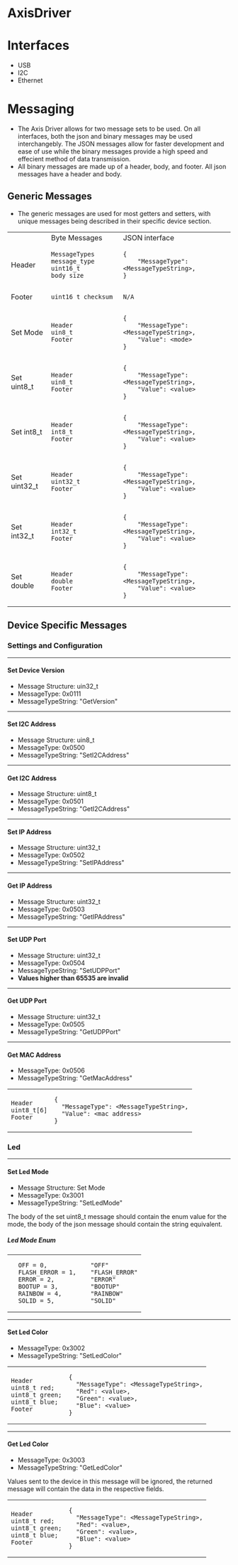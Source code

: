 # AxisDriver #

# Interfaces #
- USB
- I2C
- Ethernet

# Messaging #

- The Axis Driver allows for two message sets to be used. On all interfaces, both the json and binary messages may be used interchangebly. The JSON messages allow for faster development and ease of use while the binary messages provide a high speed and effecient method of data transmission.
- All binary messages are made up of a header, body, and footer. All json messages have a header and body.

## Generic Messages ##

- The generic messages are used for most getters and setters, with unique messages being described in their specific device section.

<table>
<tr>
<td> </td> <td> Byte Messages </td> <td> JSON interface </td>
</tr>
<tr>
<td>
Header
</td>
<td> 

```
MessageTypes message_type
uint16_t body_size
```
</td>
<td>

```
{
    "MessageType": <MessageTypeString>,
}
```

</td>
</tr>
<!--  -->
<tr>
<td>
Footer
</td>
<td> 

```
uint16_t checksum
```
</td>
<td>

```
N/A
```

</td>
</tr>
<!--  -->
<tr>
<td>
Set Mode
</td>
<td> 

```
Header
uin8_t
Footer
```
</td>
<td>

```
{
    "MessageType": <MessageTypeString>,
    "Value": <mode>
}
```

</td>
</tr>
<!--  -->
<tr>
<td>
Set uint8_t
</td>
<td> 

```
Header
uin8_t
Footer
```
</td>
<td>

```
{
    "MessageType": <MessageTypeString>,
    "Value": <value>
}
```

</td>
</tr>
<!--  -->
<tr>
<td>
Set int8_t
</td>
<td> 

```
Header
int8_t
Footer
```
</td>
<td>

```
{
    "MessageType": <MessageTypeString>,
    "Value": <value>
}
```

</td>
</tr>

<!--  -->
<tr>
<td>
Set uint32_t
</td>
<td> 

```
Header
uint32_t
Footer
```
</td>
<td>

```
{
    "MessageType": <MessageTypeString>,
    "Value": <value>
}
```

</td>
</tr>

<!--  -->
<tr>
<td>
Set int32_t
</td>
<td> 

```
Header
int32_t
Footer
```
</td>
<td>

```
{
    "MessageType": <MessageTypeString>,
    "Value": <value>
}
```

</td>
</tr>

<!--  -->
<tr>
<td>
Set double
</td>
<td> 

```
Header
double
Footer
```
</td>
<td>

```
{
    "MessageType": <MessageTypeString>,
    "Value": <value>
}
```

</td>
</tr>


</table>

## Device Specific Messages ##

### Settings and Configuration
---
#### Set Device Version
- Message Structure: uin32_t
- MessageType: 0x0111
- MessageTypeString: "GetVersion"
---
#### Set I2C Address
- Message Structure: uin8_t
- MessageType: 0x0500
- MessageTypeString: "SetI2CAddress"
---
#### Get I2C Address
- Message Structure: uint8_t
- MessageType: 0x0501
- MessageTypeString: "GetI2CAddress"
---
#### Set IP Address
- Message Structure: uint32_t
- MessageType: 0x0502
- MessageTypeString: "SetIPAddress"
---
#### Get IP Address
- Message Structure: uint32_t
- MessageType: 0x0503
- MessageTypeString: "GetIPAddress"
---
#### Set UDP Port
- Message Structure: uint32_t
- MessageType: 0x0504
- MessageTypeString: "SetUDPPort"
- **Values higher than 65535 are invalid**
---
#### Get UDP Port
- Message Structure: uint32_t
- MessageType: 0x0505
- MessageTypeString: "GetUDPPort"
---
#### Get MAC Address

- MessageType: 0x0506
- MessageTypeString: "GetMacAddress"

<table>
<tr>
<td>

```
Header
uint8_t[6]
Footer
```

</td>
<td>

```
{
  "MessageType": <MessageTypeString>,
  "Value": <mac address>
}
```

</td>
</tr>
</table>



### Led ###
---

#### Set Led Mode 
- Message Structure: Set Mode
- MessageType: 0x3001
- MessageTypeString: "SetLedMode"

The body of the set uint8_t message should contain the enum value for the mode, the body of the json message should contain the string equivalent.
##### Led Mode Enum
<table>
<tr>
<td>

```
  OFF = 0,
  FLASH_ERROR = 1,
  ERROR = 2,
  BOOTUP = 3,
  RAINBOW = 4,
  SOLID = 5,
```

</td>
<td>

```
  "OFF"
  "FLASH_ERROR"
  "ERROR"
  "BOOTUP"
  "RAINBOW"
  "SOLID"
```

</td>
</tr>
</table>

---

#### Set Led Color

- MessageType: 0x3002
- MessageTypeString: "SetLedColor"

<table>
<tr>
<td>

```
Header
uint8_t red;
uint8_t green;
uint8_t blue;
Footer
```

</td>
<td>

```
{
  "MessageType": <MessageTypeString>,
  "Red": <value>,
  "Green": <value>,
  "Blue": <value>
}
```

</td>
</tr>
</table>

---
#### Get Led Color

- MessageType: 0x3003
- MessageTypeString: "GetLedColor"

Values sent to the device in this message will be ignored, the returned message will contain the data in the respective fields.
<table>
<tr>
<td>

```
Header
uint8_t red;
uint8_t green;
uint8_t blue;
Footer
```

</td>
<td>

```
{
  "MessageType": <MessageTypeString>,
  "Red": <value>,
  "Green": <value>,
  "Blue": <value>
}
```

</td>
</tr>
</table>


